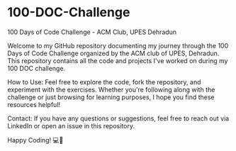 # 100-DOC-Challenge
 
100 Days of Code Challenge - ACM Club, UPES Dehradun

Welcome to my GitHub repository documenting my journey through the 100 Days of Code Challenge organized by the ACM club of UPES, Dehradun. This repository contains all the code and projects I've worked on during my 100 DOC challenge.

How to Use:
Feel free to explore the code, fork the repository, and experiment with the exercises. Whether you're following along with the challenge or just browsing for learning purposes, I hope you find these resources helpful!

Contact:
If you have any questions or suggestions, feel free to reach out via LinkedIn or open an issue in this repository.

Happy Coding! 💻🚀